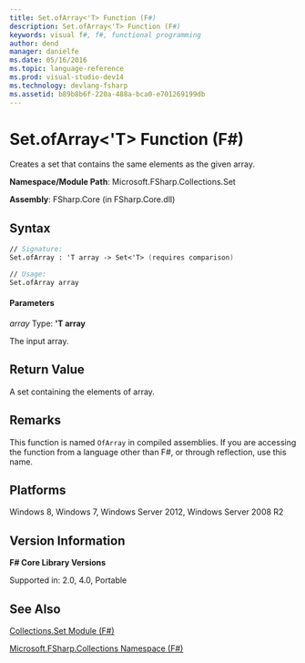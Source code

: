 ```yaml
---
title: Set.ofArray<'T> Function (F#)
description: Set.ofArray<'T> Function (F#)
keywords: visual f#, f#, functional programming
author: dend
manager: danielfe
ms.date: 05/16/2016
ms.topic: language-reference
ms.prod: visual-studio-dev14
ms.technology: devlang-fsharp
ms.assetid: b89b8b6f-220a-488a-bca0-e701269199db 
---
```


# Set.ofArray<'T> Function (F#)

Creates a set that contains the same elements as the given array.

**Namespace/Module Path**: Microsoft.FSharp.Collections.Set

**Assembly**: FSharp.Core (in FSharp.Core.dll)


## Syntax

```fsharp
// Signature:
Set.ofArray : 'T array -> Set<'T> (requires comparison)

// Usage:
Set.ofArray array
```

#### Parameters
*array*
Type: **'T array**


The input array.

## Return Value

A set containing the elements of array.

## Remarks

This function is named `OfArray` in compiled assemblies. If you are accessing the function from a language other than F#, or through reflection, use this name.


## Platforms
Windows 8, Windows 7, Windows Server 2012, Windows Server 2008 R2


## Version Information
**F# Core Library Versions**

Supported in: 2.0, 4.0, Portable

## See Also
[Collections.Set Module &#40;F&#35;&#41;](Collections.Set-Module-%5BFSharp%5D.md)

[Microsoft.FSharp.Collections Namespace &#40;F&#35;&#41;](Microsoft.FSharp.Collections-Namespace-%5BFSharp%5D.md)